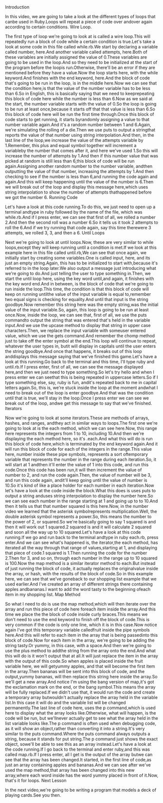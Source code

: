 Introduction

In this video, we are going to take a look at the different types of loops that canbe used in Ruby.Loops will repeat a piece of code over andover again according to certain conditions.
Wire Loop.

The first type of loop we're going to look at is called a wire loop.This will repeatedly run a block of code while a certain condition is true.Let's take a look at some code in this file called while.rb.We start by declaring a variable called number, here.And another variable called attempts, here.Both of these variables are initially assigned the value of 0.These variables are going to be used in the loop.And so they need to be initialized at the start of the program before the loopis run.Otherwise, there'll be an error if they are mentioned before they have a value.Now the loop starts here, with the while keyword.And finishes with the end keyword, here.And the block of code that's going to be run in the loop, is in the middle here.Now we can see that the condition here,is that the value of the number variable has to be less than 6.So in English, this is basically saying that we need to keeprepeating this block of code here while the number is less than 6.Now as we said at the start, the number variable starts with the value of 0.So the loop is going to be run at least once,because it starts off that that value is less than 6.So this block of code here will be run the first time through.Once this block of code starts to get running, it starts byrandomly assigning a value to that number variable again.And it's a random number between 1 and 6.Again, we're simulating the rolling of a die.Then we use puts to output a stringthat reports the value of that number using string interpolation.And then, in the last line of the loop,we increase the value of the attempts variable by 1.Remember, this plus and equal symbol together will increment a variableby the number that comes after it, and here we've used 1.So this will increase the number of attempts by 1.And then if this number value that was picked at random is still less than 6,this block of code will be run again.Assigning another random number to the number variable, andthen outputting the value of that number, increasing the attempts by 1.And then checking to see if the number is less than 6,and running the code again and again.And this will keep happening until the value of the number is 6.Then we will break out of the loop and display this message here,which uses string interpolation to show the number of attempts thathappened before we got the number 6.
Running Code

Let's have a look at this code running.To do this, we just need to open up a terminal andtype in ruby followed by the name of the file, which was while.rb.And if I press enter, we can see that first of all, we rolled a number 2.And then the second roll was a number 6.So it tells us it took 2 attempts to roll the 6.And if we try running that code again, say this time therewere 3 attempts, we rolled 3, 3, and then a 6.
Until Loops

Next we're going to look at until loops.Now, these are very similar to while loops,except they will keep running until a condition is met.If we look at this example here in this file called until.rb,We can see that once again, we initially start by creating some variables.One is called input, here, and its just an empty string.Again, this has to be initialized to start with,because it's referred to in the loop later.We also output a message just introducing what we're going to do.And just telling the user to type something in.Then, we start the until loop here, using the key word until,and again, it finishes with the key word end.And in between, is the block of code that we're going to run inside the loop.This time, the condition is that this block of code will keep on running untilthe value of the input variable is equal to,remember two equal signs is checking for equality.And until that input is the string goodbye.Now remember this string here was the empty string,was the initial value of the input variable.So, again, this loop is going to be run at least once.Now, inside the loop, we can see that, first of all, we use the puts commandto output the string that was entered that's held in the variable input.And we use the upcase method to display that string in upper case characters.Then, we replace the input variable with someuser entered value, which we use the gets command.And remember the chomp method just to take off the enter symbol at the end.This loop will continue to repeat, whatever the user types in, butit will display in capitals until the user enters the string goodbye.And once that happens, it breaks out of this loop anddisplays this message saying that we've finished this game.Let's have a look at this running.Go back to the terminal and this time, I'll type ruby and until.rb.If I press enter, first of all, we can see the message displayed here,and then we just need to type something.So let's try hello and when I press enter we can seethat this is being repeated in uppercase letters.So if I type something else, say, ruby is fun, andit's repeated back to me in capital letters again.So, this is, we're stuck inside the loop at the moment andwhat I need to break out of the loop is enter goodbye.And that was the condition until that is true, we'll stay in the loop.Once I press enter we can see we break out of the loop, andwe get this message to say that we've finished.
Iterators

Now we're going to look at some iterators.These are methods of arrays, hashes, and ranges, andthey act in similar ways to loops.The first one we're going to look at is the each method, which we can see here.Now, this range here represents the integers from 1 to 10, including 10.And then we're displaying the each method here, so it's .each.And what this will do is run this block of code here,which is terminated by the end keyword again.And it will run this block of code for each of the integers in the range.This value here, number inside these pipe symbols, represents a sort oftemporary variable that represents the number in the range during each iteration.So, it will start at 1 andthen it'll enter the value of 1 into this code, and run this code.Once this code has been run,it will then increment the value of number to 2, and run the code again.Then, the value of number will be 3, and run this code again, andit'll keep going until the value of number is 10.So it's kind of like a place holder for each number in each iteration.Now let's have a look at the code inside the block.What this does is uses puts to output a string anduses string interpolation to display the number here.So we can see each number in the range starting at 1 and going up to to 10.And then it tells us that that number squared is this here.Now, in the number video we learned that the asterisk symbolrepresents multiplication.Well, the double asterisk symbol represents a power.So, this means the number to the power of 2, or squared.So we're basically going to say 1 squared is and then it will work out 1 squared.2 squared is and it will calculate 2 squared and soon all the way up to 10 squared.Let's have a look at this code running.If we go and run back to the terminal andtype in ruby each.rb, press enter.And we can see what's happened is, the iterator,the each method, has iterated all the way through that range of values,starting at 1, and displaying that piece of code.1 squared is 1.Then running the code for the number 2.Then for 3, and so on, through each number in the range up to 10 squared is 100.Now the map method is a similar iterator method to each.But instead of just running the block of code, it actually replaces the originalvalue inside the array, or hash, with the results of the block of code.So in this example here, we can see that we've goneback to our shopping list example that we used earlier.And I've created an array of different strings there containing apples andbananas.I want to add the word tasty to the beginning ofeach item in my shopping list.
Map Method

So what I need to do is use the map method,which will then iterate over the array and run this piece of code here foreach item inside the array.And this time we place the the block of code inside curly braces.This means we don't need to use the end keyword to finish off the block of code.This is very common if the code is only one line, which it is in this case.Now notice again I've got this temporary variable calledfruit inside the pipe symbols here.And this will refer to each item in the array that is being passedinto this block of code.Now for each item in the array, we're going to be adding the string tasty.Or yummy, in this case, with a space.And then we're going to use the plus method to addthe string from the array onto the end.And what this will do is it won't output that at all.It will just replace the item in the array with the output of this code.So when apples is placed inside the fruit variable here, we will getyummy apples, and that will become the first item in the array.Then bananas will be sent into this block of code, and the output,yummy bananas, will then replace this string here inside the array.So we'll get a new array.And notice I'm using the bang version of map,it's got the exclamation mark on the end, or the bang symbol.This means the array will be fully replaced.If we didn't use that, it would run the code and create a temporary array butwouldn't actually replace the array held in the variable list.In this case it will do and the variable list will be changed permanently.The last line of code here, uses the p command,which is used here to display what the array looks like.Otherwise, what will happen, is the code will be run, but we'llnever actually get to see what the array held in the list variable looks like.The p command is often used when debugging code, as it will show an object,rather than converting it into a string.It's very similar to the puts command.Where the puts command always outputs a string, because it stands for put string.The p command just shows the exact object, sowe'll be able to see this as an array instead.Let's have a look at the code running.If I go back to the terminal and enter ruby,and this was called map.rb.If I press enter, all I get is the output of the array butwe can see that the array has been changed.It started, in the first line of code,as just an array containing apples and bananas.And we can see after we've used the map method,that array has been changed into this new array,where each word inside has the word yummy placed in front of it.Now, that's it for loops.
Next Lesson

In the next video,we're going to be writing a program that models a deck of playing cards.See you then.